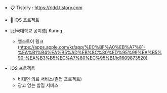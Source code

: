 
- 📋 Tistory : https://rldd.tistory.com   <br>

* 🍎 iOS 프로젝트
* [건국대학교 공지앱] Kuring
   * 앱스토어 링크(https://apps.apple.com/kr/app/%EC%BF%A0%EB%A7%81-%EA%B1%B4%EA%B5%AD%EB%8C%80%ED%95%99%EA%B5%90-%EA%B3%B5%EC%A7%80%EC%95%B1/id1609873520)

* iOS 프로젝트
   * 비대면 의료 서비스(졸업 프로젝트)
   * 광고 없는 밥집 서비스 
